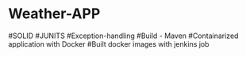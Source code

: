 # Weather-APP
#SOLID 
#JUNITS
#Exception-handling
#Build - Maven
#Containarized application with Docker
#Built docker images with jenkins job
